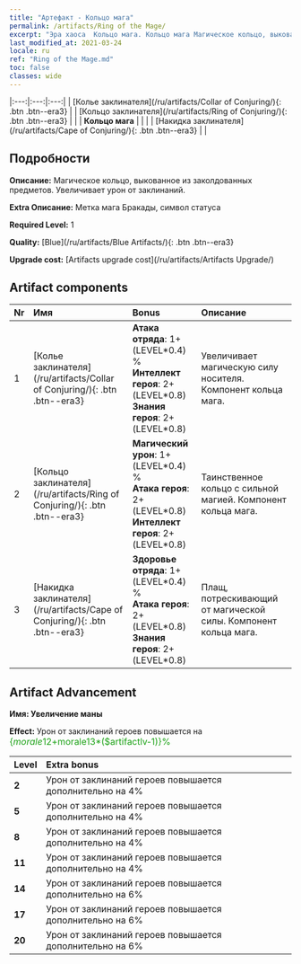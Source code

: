 ```yaml
---
title: "Артефакт - Кольцо мага"
permalink: /artifacts/Ring of the Mage/
excerpt: "Эра хаоса  Кольцо мага. Кольцо мага Магическое кольцо, выкованное из заколдованных предметов. Увеличивает урон от заклинаний."
last_modified_at: 2021-03-24
locale: ru
ref: "Ring of the Mage.md"
toc: false
classes: wide
---
```


  |:---:|:---:|:---:| 
  | [Колье заклинателя](/ru/artifacts/Collar of Conjuring/){: .btn .btn--era3} |   | [Кольцо заклинателя](/ru/artifacts/Ring of Conjuring/){: .btn .btn--era3} | 
  |   | **Кольцо мага** |  | 
  |   | [Накидка заклинателя](/ru/artifacts/Cape of Conjuring/){: .btn .btn--era3} |   | 


## Подробности

 **Описание:** Магическое кольцо, выкованное из заколдованных предметов. Увеличивает урон от заклинаний.

 **Extra Описание:** Метка мага Бракады, символ статуса

 **Required Level:** 1

 **Quality:** [Blue](/ru/artifacts/Blue Artifacts/){: .btn .btn--era3}

 **Upgrade cost:** [Artifacts upgrade cost](/ru/artifacts/Artifacts Upgrade/)



## Artifact components

  | Nr |    Имя    |   Bonus | Описание | 
  |:---|:-----------|:--------|:------------| 
  | 1 | [Колье заклинателя](/ru/artifacts/Collar of Conjuring/){: .btn .btn--era3} | **Атака отряда**: 1+(LEVEL\*0.4) %<br/>**Интеллект героя**: 2+(LEVEL\*0.8)<br/>**Знания героя**: 2+(LEVEL\*0.8) | Увеличивает магическую силу носителя. Компонент кольца мага. | 
  | 2 | [Кольцо заклинателя](/ru/artifacts/Ring of Conjuring/){: .btn .btn--era3} | **Магический урон**: 1+(LEVEL\*0.4) %<br/>**Атака героя**: 2+(LEVEL\*0.8)<br/>**Интеллект героя**: 2+(LEVEL\*0.8) | Таинственное кольцо с сильной магией. Компонент кольца мага. | 
  | 3 | [Накидка заклинателя](/ru/artifacts/Cape of Conjuring/){: .btn .btn--era3} | **Здоровье отряда**: 1+(LEVEL\*0.4) %<br/>**Атака героя**: 2+(LEVEL\*0.8)<br/>**Знания героя**: 2+(LEVEL\*0.8) | Плащ, потрескивающий от магической силы. Компонент кольца мага. | 


## Artifact Advancement

 **Имя: Увеличение маны**

 **Effect:** Урон от заклинаний героев повышается на <span style="color: #1ca216;font-size:16px">{$morale12+$morale13*($artifactlv-1)}%</span>

  |  Level  |    Extra bonus  | 
  |:--------|:----------------| 
  | **2** | Урон от заклинаний героев повышается дополнительно на 4% | 
  | **5** | Урон от заклинаний героев повышается дополнительно на 4% | 
  | **8** | Урон от заклинаний героев повышается дополнительно на 4% | 
  | **11** | Урон от заклинаний героев повышается дополнительно на 4% | 
  | **14** | Урон от заклинаний героев повышается дополнительно на 6% | 
  | **17** | Урон от заклинаний героев повышается дополнительно на 6% | 
  | **20** | Урон от заклинаний героев повышается дополнительно на 6% | 
